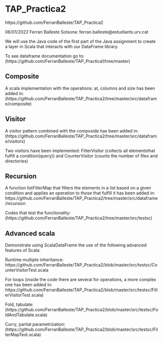 # TAP_Practica2
<p>https://github.com/FerranBalleste/TAP_Practica2</p>
06/01/2022
Ferran Balleste Solsona: ferran.balleste@estudiants.urv.cat

<p>We will use the Java code of the first part of the Java assignment to create a layer in Scala that interacts with 
our DataFrame library.</p>
<p>To see dataframe documentation go to: (https://github.com/FerranBalleste/TAP_Practica1/tree/master)<p>

## Composite
<p>A scala implementation with the operations: at, columns and size has been added in: (https://github.com/FerranBalleste/TAP_Practica2/tree/master/src/dataframe/composite)</p>

## Visitor
<p>A visitor pattern combined with the composide has been added in: (https://github.com/FerranBalleste/TAP_Practica2/tree/master/src/dataframe/visitors)</p>
<p>Two visitors have been implemented: FilterVisitor (collects all elementsthat fulfill a condition(query)) and CounterVisitor (counts the number of files and directories)</p>

## Recursion
<p>A function listFilterMap that filters the elements in a list based on a given condition and applies an operation to those that fulfill it has been added in:
https://github.com/FerranBalleste/TAP_Practica2/tree/master/src/dataframe/recursion</p>

<p>Codes that test the functionality: (https://github.com/FerranBalleste/TAP_Practica2/tree/master/src/testsc)</p>

## Advanced scala
<p>Demonstrate using ScalaDataFrame the use of the following advanced features of Scala:</p>
<p>Runtime multiple inheritance: https://github.com/FerranBalleste/TAP_Practica2/blob/master/src/testsc/CounterVisitorTest.scala<p>
<p>For loops (inside the code there are several for operations, a more complex one has been added in: https://github.com/FerranBalleste/TAP_Practica2/blob/master/src/testsc/FilterVisitorTest.scala)</p>
<p>Fold, tabulate: (https://github.com/FerranBalleste/TAP_Practica2/blob/master/src/testsc/FoldAndTabulate.scala)</p>
<p>Curry, partial parametrization: (https://github.com/FerranBalleste/TAP_Practica2/blob/master/src/testsc/FilterMapTest.scala)</p>
